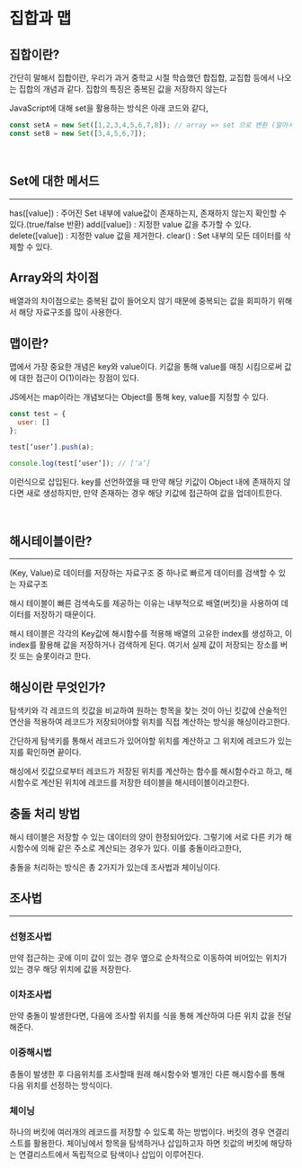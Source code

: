 # 집합과 맵
## 집합이란?

간단히 말해서 집합이란, 우리가 과거 중학교 시절 학습했던 합집합, 교집합 등에서 나오는 집합의 개념과 같다.
집합의 특징은 중복된 값을 저장하지 않는다

JavaScript에 대해 set을 활용하는 방식은 아래 코드와 같다,
</br>
```js
const setA = new Set([1,2,3,4,5,6,7,8]); // array => set 으로 변환 (알아서 중복제거 됨) 
const setB = new Set([3,4,5,6,7]);
```

</br>

## Set에 대한 메서드
---
has([value]) : 주어진 Set 내부에 value값이 존재하는지, 존재하지 않는지 확인할 수 있다.(true/false 반환)
add([value]) : 지정한 value 값을 추가할 수 있다.
delete([value]) : 지정한 value 값을 제거한다.
clear() : Set 내부의 모든 데이터를 삭제할 수 있다.
 
## Array와의 차이점
배열과의 차이점으로는 중복된 값이 들어오지 않기 때문에 중복되는 값을 회피하기 위해서 해당 자료구조를 많이 사용한다.

## 맵이란?
맵에서 가장 중요한 개념은 key와 value이다. 키값을 통해 value를 매칭 시킴으로써 값에 대한 접근이 O(1)이라는 장점이 있다.

JS에서는 map이라는 개념보다는 Object를 통해 key, value를 지정할 수 있다.

```js
const test = { 
  user: []
};

test[‘user’].push(a);

console.log(test[‘user’]); // [‘a’]
```
이런식으로 삽입된다. key를 선언하였을 때 만약 해당 키값이 Object 내에 존재하지 않다면 새로 생성하지만, 만약 존재하는 경우 해당 키값에 접근하여 값을 업데이트한다.

</br>



## 해시테이블이란?
---
(Key, Value)로 데이터를 저장하는 자료구조 중 하나로 빠르게 데이터를 검색할 수 있는 자료구조

해시 테이블이 빠른 검색속도를 제공하는 이유는 내부적으로 배열(버킷)을 사용하여 데이터를 저장하기 때문이다. 

해시 테이블은 각각의 Key값에 해시함수를 적용해 배열의 고유한 index를 생성하고, 이 index를 활용해 값을 저장하거나 검색하게 된다. 여기서 실제 값이 저장되는 장소를 버킷 또는 슬롯이라고 한다.

## 해싱이란 무엇인가?
탐색키와 각 레코드의 킷값을 비교하여 원하는 항목을 찾는 것이 아닌 킷값에 산술적인 연산을 적용하여 레코드가 저장되어야할 위치를 직접 계산하는 방식을 해싱이라고한다.

간단하게 탐색키를 통해서 레코드가 있어야할 위치를 계산하고 그 위치에 레코드가 있는지를 확인하면 끝이다.

해싱에서 킷값으로부터 레코드가 저장된 위치를 계산하는 함수를 해시함수라고 하고,
해시함수로 계산된 위치에 레코드를 저장한 테이블을 해시테이블이라고한다.


## 충돌 처리 방법
해시 테이블은 저장할 수 있는 데이터의 양이 한정되어있다. 그렇기에 서로 다른 키가 해시함수에 의해 같은 주소로 계산되는 경우가 있다. 이를 충돌이라고한다,

충돌을 처리하는 방식은 총 2가지가 있는데 조사법과 체이닝이다.

## 조사법
---
### 선형조사법
만약 접근하는 곳에 이미 값이 있는 경우 옆으로 순차적으로 이동하여 비어있는 위치가 있는 경우 해당 위치에 값을 저장한다.
### 이차조사법
만약 충돌이 발생한다면, 다음에 조사할 위치를 식을 통해 계산하여 다른 위치 값을 전달해준다.
### 이중해시법
충돌이 발생한 후 다음위치를 조사할때 원래 해시함수와 별개인 다른 해시함수를 통해 다음 위치를 선정하는 방식이다.
### 체이닝
하나의 버킷에 여러개의 레코드를 저장할 수 있도록 하는 방법이다. 버킷의 경우 연결리스트를 활용한다.
체이닝에서 항목을 탐색하거나 삽입하고자 하면 킷값의 버킷에 해당하는 연결리스트에서 독립적으로 탐색이나 삽입이 이루어진다.

